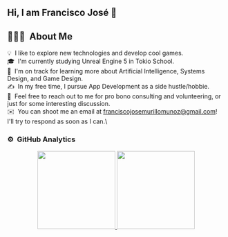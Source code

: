 ## Hi, I am Francisco José 👋


## 👨🏻‍💻 &nbsp;About Me

💡 &nbsp;I like to explore new technologies and develop cool games.\
🎓 &nbsp;I'm currently studying Unreal Engine 5 in Tokio School.\
🌱 &nbsp;I'm on track for learning more about Artificial Intelligence, Systems Design, and Game Design.\
✍️ &nbsp;In my free time, I pursue App Development as a side hustle/hobbie.\
💬 &nbsp;Feel free to reach out to me for pro bono consulting and volunteering, or just for some interesting discussion.\
✉️ &nbsp;You can shoot me an email at franciscojosemurillomunoz@gmail.com! I'll try to respond as soon as I can.\





### ⚙️ &nbsp;GitHub Analytics

<p align="center">
<a href="https://github.com/fjmm01">
  <img height="180em" src="https://github-readme-stats-eight-theta.vercel.app/api?username=AVS1508&show_icons=true&theme=algolia&include_all_commits=true&count_private=true"/>
  <img height="180em" src="https://github-readme-stats-eight-theta.vercel.app/api/top-langs/?username=AVS1508&layout=compact&langs_count=8&theme=algolia"/>
</a>
</p>
